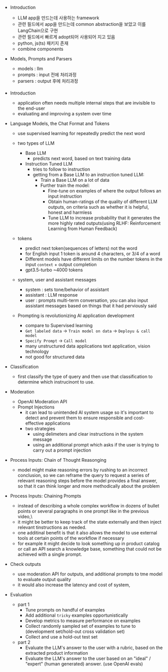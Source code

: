 - Introduction  
  - LLM app을 만드는데 사용하는 framework
  - 관련 필드에서 app을 만드는데 common abstraction을 보았고 이를 LangChain으로 구현
  - 관련 필드에서 빠르게 adopt되어 사용되어 지고 있음
  - python, js(ts) 패키지 존재
  - combine components

- Models, Prompts and Parsers
  - models : llm
  - prompts : input 전에 처리과정
  - parsers : output 후에 처리과정


####
- Introduction
  - application often needs multiple internal steps that are invisible to the end-user
  - evaluating and improving a system over time

- Language Models, the Chat Format and Tokens
  - use supervised learning for repeatedly predict the next word
  - two types of LLM
    - Base LLM
      - predicts next word, based on text training data
    - Instruction Tuned LLM
      - tries to follow to instruction
      - getting from a Base LLM to an instruction tuned LLM:
        - Train a Base LLM on a lot of data
        - Further train the model:
          - Fine-tune on examples of where the output follows an input instruction
          - Obtain human-ratings of the quality of different LLM outputs, on criteria such as whether it is helpful, honest and harmless
          - Tune LLM to increase probability that it generates the more highly rated outputs(using RLHF: Reinforcement Learning from Human Feedback)
  - tokens
    - predict next token(sequences of letters) not the word
    - for English input 1 token is around 4 characters, or 3/4 of a word
    - Different models have different limits on the number tokens in the input `context` + output completion
    - gpt3.5-turbo ~4000 tokens

  - system, user and assistant messages
    - system : sets tone/behavior of assistant
    - assistant : LLM response
    - user : prompts
    multi-term conversation, you can also input assistant messages based on things that it had perviously said


  - Prompting is revolutionizing AI application development
    - compare to Supervised learning
    - `Get labeled data` -> `Train model on data` -> `Deployu & call model`
    - `Specify Prompt` -> `Call model`
    - many unstructured data applications text application, vision technology
    - not good for structured data 

- Classification
  - first classify the type of query and then use that classification to determine which instrucinont to use.

- Moderation
  - OpenAI Moderation API
  - Prompt Injections
    - it can lead to unintended AI system usage so it's important to detect and prevent them to ensure responsible and cost-effective applications
    - two strategies
      - using delimeters and clear instructions in the system message
      - using an additional prompt which asks if the user is trying to carry out a prompt injection

- Process Inputs: Chain of Thought Reasonging
  - model might make reasoning errors by rushing to an incorrect conclusion, so we can reframe the query to request a series of relevant reasoning steps before the model provides a final answer, so that it can think longer and more methodically about the problem

- Process Inputs: Chaining Prompts
  - instead of describing a whole complex workflow in dozens of bullet points or several paragraphs in one prompt like in the previous video,\
  - it might be better to keep track of the state externally and then inject relevant tinstructions as needed.
  - one additinal benefit is that it also allows the model to use external tools at certain points of the workflow if necessary
  - for example it might decide to look something up in product catalog or call an API search a knowledge base, something that could not be achieved with a single prompt.

- Check outputs
  - use moderation API for outputs, and additional prompts to tme model to evaluate output quality 
  - it would also increase the latency and cost of system,

- Evaluation
  - part 1
      - Tune prompts on handful of examples
      - Add additional `tricky` examples opportunistically
      - Develop metrics to measure performance on examples
      - Collect randomly sampled set of examples to tune to (development set/hold-out cross validation set)
      - Collect and use a hold-out test set
  - part 2
    - Evaluate the LLM's answer to the user with a rubric, based on the extracted product information
    - Evaluate the LLM's answer to the user based on an "ideal" / "expert" (human generated) answer. (use OpenAI evals)
